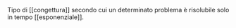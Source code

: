 Tipo di [[congettura]] secondo cui un determinato problema è risolubile solo in tempo [[esponenziale]].

